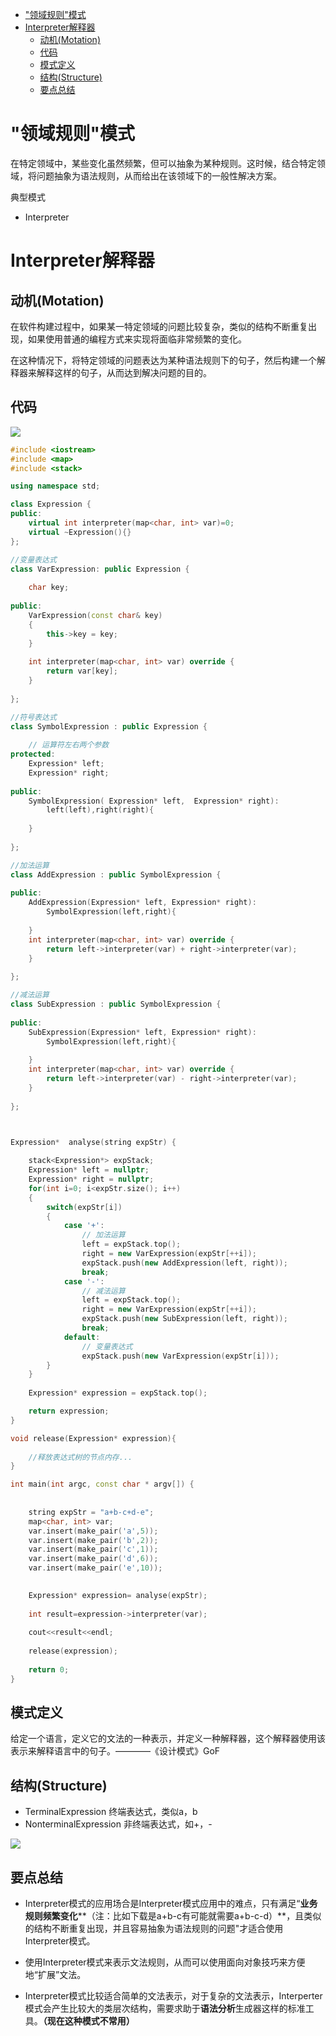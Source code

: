- ["领域规则"模式](#%22%E9%A2%86%E5%9F%9F%E8%A7%84%E5%88%99%22%E6%A8%A1%E5%BC%8F)
- [Interpreter解释器](#Interpreter%E8%A7%A3%E9%87%8A%E5%99%A8)
  - [动机(Motation)](#%E5%8A%A8%E6%9C%BAMotation)
  - [代码](#%E4%BB%A3%E7%A0%81)
  - [模式定义](#%E6%A8%A1%E5%BC%8F%E5%AE%9A%E4%B9%89)
  - [结构(Structure)](#%E7%BB%93%E6%9E%84Structure)
  - [要点总结](#%E8%A6%81%E7%82%B9%E6%80%BB%E7%BB%93)
# "领域规则"模式
在特定领域中，某些变化虽然频繁，但可以抽象为某种规则。这时候，结合特定领域，将问题抽象为语法规则，从而给出在该领域下的一般性解决方案。

典型模式
- Interpreter

# Interpreter解释器
## 动机(Motation)
在软件构建过程中，如果某一特定领域的问题比较复杂，类似的结构不断重复出现，如果使用普通的编程方式来实现将面临非常频繁的变化。

在这种情况下，将特定领域的问题表达为某种语法规则下的句子，然后构建一个解释器来解释这样的句子，从而达到解决问题的目的。

## 代码
![](../pic/WeChat&#32;Image_20191123151147.png)
```cpp
#include <iostream>
#include <map>
#include <stack>

using namespace std;

class Expression {
public:
    virtual int interpreter(map<char, int> var)=0;
    virtual ~Expression(){}
};

//变量表达式
class VarExpression: public Expression {
    
    char key;
    
public:
    VarExpression(const char& key)
    {
        this->key = key;
    }
    
    int interpreter(map<char, int> var) override {
        return var[key];
    }
    
};

//符号表达式
class SymbolExpression : public Expression {
    
    // 运算符左右两个参数
protected:
    Expression* left;
    Expression* right;
    
public:
    SymbolExpression( Expression* left,  Expression* right):
        left(left),right(right){
        
    }
    
};

//加法运算
class AddExpression : public SymbolExpression {
    
public:
    AddExpression(Expression* left, Expression* right):
        SymbolExpression(left,right){
        
    }
    int interpreter(map<char, int> var) override {
        return left->interpreter(var) + right->interpreter(var);
    }
    
};

//减法运算
class SubExpression : public SymbolExpression {
    
public:
    SubExpression(Expression* left, Expression* right):
        SymbolExpression(left,right){
        
    }
    int interpreter(map<char, int> var) override {
        return left->interpreter(var) - right->interpreter(var);
    }
    
};



Expression*  analyse(string expStr) {
    
    stack<Expression*> expStack;
    Expression* left = nullptr;
    Expression* right = nullptr;
    for(int i=0; i<expStr.size(); i++)
    {
        switch(expStr[i])
        {
            case '+':
                // 加法运算
                left = expStack.top();
                right = new VarExpression(expStr[++i]);
                expStack.push(new AddExpression(left, right));
                break;
            case '-':
                // 减法运算
                left = expStack.top();
                right = new VarExpression(expStr[++i]);
                expStack.push(new SubExpression(left, right));
                break;
            default:
                // 变量表达式
                expStack.push(new VarExpression(expStr[i]));
        }
    }
   
    Expression* expression = expStack.top();

    return expression;
}

void release(Expression* expression){
    
    //释放表达式树的节点内存...
}

int main(int argc, const char * argv[]) {
    
    
    string expStr = "a+b-c+d-e";
    map<char, int> var;
    var.insert(make_pair('a',5));
    var.insert(make_pair('b',2));
    var.insert(make_pair('c',1));
    var.insert(make_pair('d',6));
    var.insert(make_pair('e',10));

    
    Expression* expression= analyse(expStr);
    
    int result=expression->interpreter(var);
    
    cout<<result<<endl;
    
    release(expression);
    
    return 0;
}
```

## 模式定义
给定一个语言，定义它的文法的一种表示，并定义一种解释器，这个解释器使用该表示来解释语言中的句子。————《设计模式》GoF
## 结构(Structure)
- TerminalExpression 终端表达式，类似a，b
- NonterminalExpression 非终端表达式，如+，-

![](../pic/WeChat&#32;Image_20191123152424.png)

## 要点总结

- Interpreter模式的应用场合是Interpreter模式应用中的难点，只有满足“**业务规则频繁变化****（注：比如下载是a+b-c有可能就需要a+b-c-d）**，且类似的结构不断重复出现，并且容易抽象为语法规则的问题"才适合使用Interpreter模式。

- 使用Interpreter模式来表示文法规则，从而可以使用面向对象技巧来方便地“扩展”文法。

- Interpreter模式比较适合简单的文法表示，对于复杂的文法表示，Interperter模式会产生比较大的类层次结构，需要求助于**语法分析**生成器这样的标准工具。**（现在这种模式不常用）**